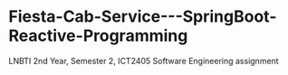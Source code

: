 # Fiesta-Cab-Service---SpringBoot-Reactive-Programming
LNBTI 2nd Year, Semester 2, ICT2405 Software Engineering assignment
